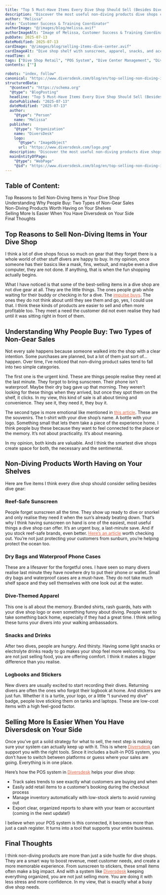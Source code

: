 ```yaml
---
title: "Top 5 Must-Have Items Every Dive Shop Should Sell (Besides Dive Gear)"
description: "Discover the most useful non-diving products dive shops can sell to boost revenue and customer satisfaction. From reef-safe sunscreen to dive-themed apparel, learn what items make a real difference."
author: "Melissa"
role: "Customer Success & Training Coordinator"
authorImage: "@/images/blog/melissa.avif"
authorImageAlt: "Image of Melissa, Customer Success & Training Coordinator"
pubDate: 2025-07-13
dateModified: 2025-07-13
cardImage: "@/images/blog/selling-items-dive-center.avif"
cardImageAlt: "Dive shop shelf with sunscreen, apparel, snacks, and accessories"
readTime: 4
tags: ["Dive Shop Retail", "POS System", "Dive Center Management", "Diversdesk Features", "Dive Center Marketing Strategy"]
contents: [""]

robots: "index, follow"
canonical: "https://www.diversdesk.com/blog/en/top-selling-non-diving-items"
structuredData:
  "@context": "https://schema.org"
  "@type": "BlogPosting"
  headline: "Top 5 Must-Have Items Every Dive Shop Should Sell (Besides Dive Gear)"
  datePublished: "2025-07-13"
  dateModified: "2025-07-13"
  author:
    "@type": "Person"
    name: "Melissa"
  publisher:
    "@type": "Organization"
    name: "DiversDesk"
    logo:
      "@type": "ImageObject"
      url: "https://www.diversdesk.com/logo.png"
  description: "Discover the most useful non-diving products dive shops can sell to boost revenue and customer satisfaction. From reef-safe sunscreen to dive-themed apparel, learn what items make a real difference."
  mainEntityOfPage:
    "@type": "WebPage"
    "@id": "https://www.diversdesk.com/blog/en/top-selling-non-diving-items"
---
```


<!-- Table of Contents -->
<nav id="toc" class="mb-8">
  <h2 class="text-xl font-bold mb-3">Table of Content:</h2>
  <ul class="space-y-2 text-neutral-600 dark:text-neutral-400">
    <li><a href="#top-reasons-to-sell-non-diving-items-in-your-dive-shop" class="hover:text-neutral-800 dark:hover:text-neutral-200">Top Reasons to Sell Non-Diving Items in Your Dive Shop</a></li>
    <li><a href="#understanding-why-people-buy-two-types-of-non-gear-sales" class="hover:text-neutral-800 dark:hover:text-neutral-200">Understanding Why People Buy: Two Types of Non-Gear Sales</a></li>
    <li><a href="#non-diving-products-worth-having-on-your-shelves" class="hover:text-neutral-800 dark:hover:text-neutral-200">Non-Diving Products Worth Having on Your Shelves</a></li>
    <li><a href="#selling-more-is-easier-when-you-have-diversdesk-on-your-side" class="hover:text-neutral-800 dark:hover:text-neutral-200">Selling More Is Easier When You Have Diversdesk on Your Side</a></li>
    <li><a href="#final-thoughts" class="hover:text-neutral-800 dark:hover:text-neutral-200">Final Thoughts</a></li>
  </ul>
</nav>

<h2 id="top-reasons-to-sell-non-diving-items-in-your-dive-shop" class="section-heading">Top Reasons to Sell Non-Diving Items in Your Dive Shop</h2>
<p>
I think a lot of dive shops focus so much on gear that they forget there is a whole world of other stuff divers are happy to buy. In my opinion, once someone has their basics like a mask, fins, wetsuit, and maybe even a dive computer, they are not done. If anything, that is when the fun shopping actually begins.
</p>
<p>
What I have noticed is that some of the best-selling items in a dive shop are not dive gear at all. They are the little things. The ones people grab while waiting for their buddy or checking in for a dive. The <a href="https://fluentco.com/content/the-power-of-impulse-buy-in-marketing/" target="_blank" rel="noopener noreferrer" style="color: #F86545">impulse buys</a>. The ones they do not think about until they see them and go, yes, I could use that. I think these kinds of products are easier to sell and often more profitable too. They meet a need the customer did not even realise they had until it was sitting right in front of them.
</p>

<h2 id="understanding-why-people-buy-two-types-of-non-gear-sales" class="section-heading">Understanding Why People Buy: Two Types of Non-Gear Sales</h2>
<p>
Not every sale happens because someone walked into the shop with a clear intention. Some purchases are planned, but a lot of them just sort of... happen. Over time, I’ve noticed that non-diving product sales tend to fall into two simple categories.
</p>
<p>
The first one is the urgent kind. These are things people realise they need at the last minute. They forgot to bring sunscreen. Their phone isn't waterproof. Maybe their dry bag gave up that morning. They weren’t looking for these things when they arrived, but once they spot them on the shelf, it clicks. In my view, this kind of sale is all about timing and convenience. They see it, they need it, they buy it.
</p>
<p>
The second type is more emotional like mentioned in <a href="https://fluentco.com/content/the-power-of-impulse-buy-in-marketing/" target="_blank" rel="noopener noreferrer" style="color:#F86545">this article</a>. These are the souvenirs. The t-shirt with your dive shop’s name. A bottle with your logo. Something small that lets them take a piece of the experience home. I think people buy these because they want to feel connected to the place or the memory. It’s not about practicality. It’s about meaning.
</p>
<p>
In my opinion, both kinds are valuable. And I think the smartest dive shops create space for both, the necessary and the sentimental.
</p>

<h2 id="non-diving-products-worth-having-on-your-shelves" class="section-heading">Non-Diving Products Worth Having on Your Shelves</h2>
<p>Here are five items I think every dive shop should consider selling besides dive gear:</p>

<h3>Reef-Safe Sunscreen</h3>
<p>
People forget sunscreen all the time. They show up ready to dive or snorkel and only realise they need it when the sun’s already beating down. That’s why I think having sunscreen on hand is one of the easiest, most useful things a dive shop can offer. It’s an urgent buy, a last-minute save. And if you stock reef-safe brands, even better. <a href="https://savethereef.org/about-reef-save-sunscreen.html" target="_blank" rel="noopener noreferrer" style="color:#F86545">Here’s an article</a> worth checking out. You’re not just protecting your customers from sunburn, you’re helping protect the ocean too.
</p>

<h3>Dry Bags and Waterproof Phone Cases</h3>
<p>
These are a lifesaver for the forgetful ones. I have seen so many divers realise last minute they have nowhere dry to put their phone or wallet. Small dry bags and waterproof cases are a must-have. They do not take much shelf space and they sell themselves with one look out at the water.
</p>

<h3>Dive-Themed Apparel</h3>
<p>
This one is all about the memory. Branded shirts, rash guards, hats with your dive shop logo or even something funny about diving. People want to take something back home, especially if they had a great time. I think selling these turns your divers into your walking ambassadors.
</p>

<h3>Snacks and Drinks</h3>
<p>
After two dives, people are hungry. And thirsty. Having some light snacks or electrolyte drinks ready to go makes your shop feel more welcoming. You are not just selling food, you are offering comfort. I think it makes a bigger difference than you realise.
</p>

<h3>Logbooks and Stickers</h3>
<p>
New divers are usually excited to start recording their dives. Returning divers are often the ones who forgot their logbook at home. And stickers are just fun. Whether it is a turtle, your logo, or a little “I survived my dive” badge, people love sticking them on tanks and laptops. These are low-cost items with a high feel-good factor.
</p>

<h2 id="selling-more-is-easier-when-you-have-diversdesk-on-your-side" class="section-heading">Selling More Is Easier When You Have Diversdesk on Your Side</h2>
<p>
Once you’ve got a solid strategy for what to sell, the next step is making sure your system can actually keep up with it. This is where <a href="https://www.diversdesk.com/" target="_blank" rel="noopener noreferrer" style="color:#F86545">Diversdesk</a> can support you with the right tools. Since it includes a built-in POS system, you don’t have to switch between platforms or guess where your sales are going. Everything is in one place.
</p>

<p>Here’s how the POS system in <a href="https://www.diversdesk.com/" target="_blank" rel="noopener noreferrer" style="color:#F86545">Diversdesk</a> helps your dive shop:</p>
<ul>
  <li>Track sales trends to see exactly what customers are buying and when</li>
  <li>Easily add retail items to a customer’s booking during the checkout process</li>
  <li>Manage inventory automatically with low-stock alerts to avoid running out</li>
  <li>Export clear, organized reports to share with your team or accountant (coming in the next update!)</li>
</ul>

<p>
I believe when your POS system is this connected, it becomes more than just a cash register. It turns into a tool that supports your entire business.
</p>

<h2 id="final-thoughts" class="section-heading">Final Thoughts</h2>
<p>
I think non-diving products are more than just a side hustle for dive shops. They are a smart way to boost revenue, meet customer needs, and create a more memorable experience. From sunscreen to stickers, these small items often make a big impact. And with a system like <a href="https://www.diversdesk.com/" target="_blank" rel="noopener noreferrer" style="color:#F86545">Diversdesk</a> keeping everything organized, you are not just selling more. You are doing it with less stress and more confidence. In my view, that is exactly what a busy dive shop needs.
</p>

